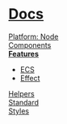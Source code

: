 <!--- This Features was auto-generated using "npx sky readme build" --> 

# [ Docs](/README.md)

[Platform: Node](..%2F%40node%2FPlatform%3A%20Node.md)   
[Components](..%2Fcomponents%2FComponents.md)   
**[Features](..%2Ffeatures%2FFeatures.md)**   
* [ECS](..%2Ffeatures%2Fecs%2FECS.md)
* [Effect](..%2Ffeatures%2Feffect%2FEffect.md)
  
[Helpers](..%2Fhelpers%2FHelpers.md)   
[Standard](..%2Fstandard%2FStandard.md)   
[Styles](..%2Fstyles%2FStyles.md)   